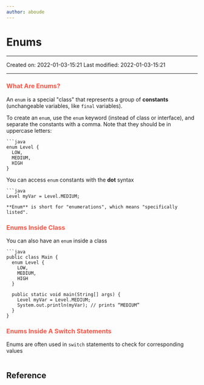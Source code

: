 ```yaml
---
author: aboude
---
```

# Enums
___

Created on: 2022-01-03-15:21
Last modified: 2022-01-03-15:21

___

### <span style="color: #ff5545;text-transform: capitalize;">What are enums?</span>
An `enum` is a special "class" that represents a group of **constants** (unchangeable variables, like `final` variables).

To create an `enum`, use the `enum` keyword (instead of class or interface), and separate the constants with a comma. Note that they should be in uppercase letters:

```ad-example
```java
enum Level {
  LOW,
  MEDIUM,
  HIGH
}
```
You can access `enum` constants with the **dot** syntax
```ad-example
```java
Level myVar = Level.MEDIUM;
```

```ad-note
**Enum** is short for "enumerations", which means "specifically listed".
```

### <span style="color: #ff5545;text-transform: capitalize;">Enums inside class</span>
You can also have an `enum` inside a class
```ad-example
```java
public class Main {
  enum Level {
    LOW,
    MEDIUM,
    HIGH
  }

  public static void main(String[] args) {
    Level myVar = Level.MEDIUM; 
    System.out.println(myVar); // prints “MEDIUM”
  }
}
```

### <span style="color: #ff5545;text-transform: capitalize;">Enums inside a switch statements</span>
Enums are often used in `switch` statements to check for corresponding values
```ad-example

```
## Reference